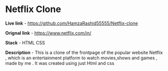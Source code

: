 # Netflix Clone

**Live link**     -   https://github.com/HamzaRashid55555/Netflix-clone 

**Orignal link**  -   https://www.netflix.com/in/



**Stack**  -   HTML
               CSS

**Description** - This is a clone of the frontpage of the popular website Netflix , which is an entertainment  platform to watch movies,shows and games , made by me . It was created using just Html and css  